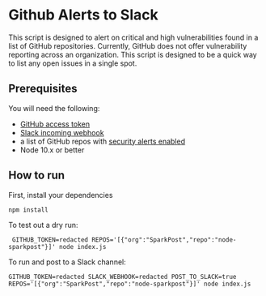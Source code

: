 # Github Alerts to Slack

This script is designed to alert on critical and high vulnerabilities found in a list of GitHub repositories. Currently, GitHub does not offer vulnerability reporting across an organization. This script is designed to be a quick way to list any open issues in a single spot.

## Prerequisites

You will need the following:

- [GitHub access token](https://help.github.com/en/github/authenticating-to-github/creating-a-personal-access-token-for-the-command-line)
- [Slack incoming webhook](https://api.slack.com/messaging/webhooks)
- a list of GitHub repos with [security alerts enabled](https://help.github.com/en/github/managing-security-vulnerabilities/about-security-alerts-for-vulnerable-dependencies)
- Node 10.x or better

## How to run

First, install your dependencies

```
npm install
```

To test out a dry run:

```
 GITHUB_TOKEN=redacted REPOS='[{"org":"SparkPost","repo":"node-sparkpost"}]' node index.js
```

To run and post to a Slack channel:

```
GITHUB_TOKEN=redacted SLACK_WEBHOOK=redacted POST_TO_SLACK=true REPOS='[{"org":"SparkPost","repo":"node-sparkpost"}]' node index.js
```
